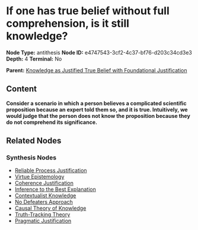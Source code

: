 # If one has true belief without full comprehension, is it still knowledge?

**Node Type:** antithesis
**Node ID:** e4747543-3cf2-4c37-bf76-d203c34cd3e3
**Depth:** 4
**Terminal:** No

**Parent:** [Knowledge as Justified True Belief with Foundational Justification](knowledge-as-justified-true-belief-with-foundational-justification-synthesis-98acdbdb-d590-4a9e-ad6e-9102bc456d47.md)

## Content

**Consider a scenario in which a person believes a complicated scientific proposition because an expert told them so, and it is true. Intuitively, we would judge that the person does not know the proposition because they do not comprehend its significance.**

## Related Nodes

### Synthesis Nodes

- [Reliable Process Justification](reliable-process-justification-synthesis-7bad6bde-512c-4161-ad6a-e18d4bed21b4.md)
- [Virtue Epistemology](virtue-epistemology-synthesis-7dd22abc-192f-4abf-8190-101b8f1c3df0.md)
- [Coherence Justification](coherence-justification-synthesis-cf0a0ea0-0567-4a8f-a31c-7198a79d353c.md)
- [Inference to the Best Explanation](inference-to-the-best-explanation-synthesis-e61d3f35-f8c0-4539-a4d2-a9465ceebb1b.md)
- [Contextualist Knowledge](contextualist-knowledge-synthesis-8fbd43a9-5843-4dc7-b18d-df7c7941e763.md)
- [No Defeaters Approach](no-defeaters-approach-synthesis-2bd10001-0929-4c67-af1e-5a2f7ec9dd97.md)
- [Causal Theory of Knowledge](causal-theory-of-knowledge-synthesis-dc1a7a67-21ab-4fc1-a5ee-d6ed1a533e72.md)
- [Truth-Tracking Theory](truth-tracking-theory-synthesis-a32f1dbe-fcd3-45d3-8f08-f7ee15ac3753.md)
- [Pragmatic Justification](pragmatic-justification-synthesis-b7a8e14a-eb8c-4e30-873d-745ae9438463.md)
